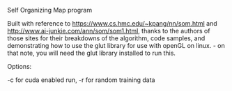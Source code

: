 Self Organizing Map program

Built with reference to https://www.cs.hmc.edu/~kpang/nn/som.html and http://www.ai-junkie.com/ann/som/som1.html,
thanks to the authors of those sites for their breakdowns of the algorithm, code samples, and demonstrating how
to use the glut library for use with openGL on linux. - on that note, you will need the glut library installed to run this.


Options:

-c for cuda enabled run,
-r for random training data
